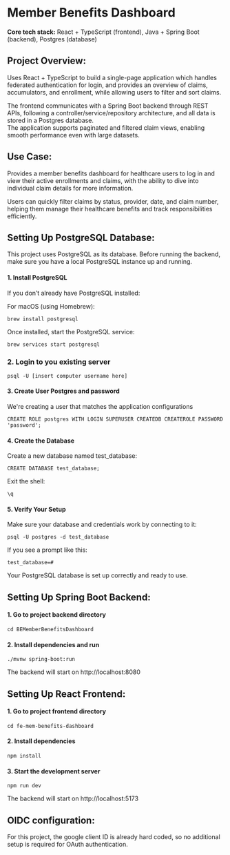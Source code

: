 # Member Benefits Dashboard

**Core tech stack:** React + TypeScript (frontend), Java + Spring Boot (backend), Postgres (database)

## Project Overview:

Uses React + TypeScript to build a single-page application which handles federated authentication for login, and provides an overview of claims, accumulators, and enrollment, while allowing users to filter and sort claims.

The frontend communicates with a Spring Boot backend through REST APIs, following a controller/service/repository architecture, and all data is stored in a Postgres database.  
The application supports paginated and filtered claim views, enabling smooth performance even with large datasets.

## Use Case:

Provides a member benefits dashboard for healthcare users to log in and view their active enrollments and claims, with the ability to dive into individual claim details for more information.

Users can quickly filter claims by status, provider, date, and claim number, helping them manage their healthcare benefits and track responsibilities efficiently.

## Setting Up PostgreSQL Database:

This project uses PostgreSQL as its database.
Before running the backend, make sure you have a local PostgreSQL instance up and running.

#### 1. Install PostgreSQL

If you don’t already have PostgreSQL installed:

For macOS (using Homebrew):

`brew install postgresql`

Once installed, start the PostgreSQL service:

`brew services start postgresql`

### 2. Login to you existing server

`psql -U [insert computer username here]`

#### 3. Create User Postgres and password
We're creating a user that matches the application configurations

`CREATE ROLE postgres WITH LOGIN SUPERUSER CREATEDB CREATEROLE PASSWORD 'password';`


#### 4. Create the Database

Create a new database named test_database:

`CREATE DATABASE test_database;`

Exit the shell:

`\q`

#### 5. Verify Your Setup

Make sure your database and credentials work by connecting to it:

`psql -U postgres -d test_database`

If you see a prompt like this:

`test_database=#`

Your PostgreSQL database is set up correctly and ready to use.

## Setting Up Spring Boot Backend:

#### 1. Go to project backend directory

`cd BEMemberBenefitsDashboard`

#### 2. Install dependencies and run

`./mvnw spring-boot:run`

The backend will start on http://localhost:8080

## Setting Up React Frontend:

#### 1. Go to project frontend directory

`cd fe-mem-benefits-dashboard`

#### 2. Install dependencies

`npm install`

#### 3. Start the development server

`npm run dev`

The backend will start on http://localhost:5173

## OIDC configuration:

For this project, the google client ID is already hard coded, so no additional setup is required for OAuth authentication.
